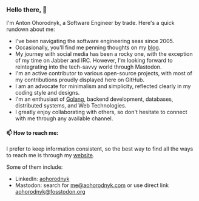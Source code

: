### Hello there, 👋

I'm Anton Ohorodnyk, a Software Engineer by trade. Here's a quick rundown about me:

* I've been navigating the software engineering seas since 2005.
* Occasionally, you'll find me penning thoughts on my [blog](https://aohorodnyk.com).
* My journey with social media has been a rocky one, with the exception of my time on Jabber and IRC. However, I'm looking forward to reintegrating into the tech-savvy world through Mastodon.
* I'm an active contributor to various open-source projects, with most of my contributions proudly displayed here on GitHub.
* I am an advocate for minimalism and simplicity, reflected clearly in my coding style and designs.
* I'm an enthusiast of [Golang](https://golang.org), backend development, databases, distributed systems, and Web Technologies.
* I greatly enjoy collaborating with others, so don't hesitate to connect with me through any available channel.

#### 📫 How to reach me:

I prefer to keep information consistent, so the best way to find all the ways to reach me is through my [website](https://aohorodnyk.com).

Some of them include:

* LinkedIn: [aohorodnyk](https://www.linkedin.com/in/aohorodnyk/)
* Mastodon: search for [me@aohorodnyk.com](https://aohorodnyk.com/post/2023-07-08-mastodon-alias-in-cloudflare/) or use direct link <a href="https://fosstodon.org/@aohorodnyk" rel="me">aohorodnyk@fosstodon.org</a>
